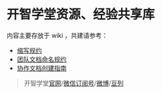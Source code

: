 # 开智学堂资源、经验共享库

内容主要存放于 wiki ，共建请参考：

- [缩写规约](https://github.com/OpenMindClub/Share/wiki/HbShortRule)
- [团队文档命名规约](http://ishanshan.top/community/HbDocName.html)
- [协作文档创建指南](http://ishanshan.top/community/HbDoc.html)


> 开智学堂[官网](http://www.eopenmind.com/)/[微信订阅号](http://top.aiweibang.com/u/290766)/[微博](http://weibo.com/openmindclub)/[豆列](http://www.douban.com/people/openmindclub/doulists/all)
